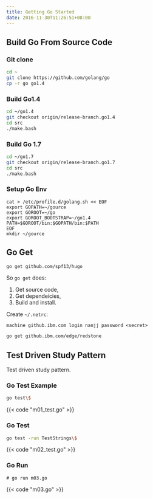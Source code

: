 ```yaml
---
title: Getting Go Started
date: 2016-11-30T11:26:51+08:00
---
```


## Build Go From Source Code

### Git clone

```bash
cd ~
git clone https://github.com/golang/go
cp -r go go1.4
```
### Build Go1.4

```bash
cd ~/go1.4
git checkout origin/release-branch.go1.4
cd src
./make.bash
```
### Build Go 1.7

```bash
cd ~/go1.7
git checkout origin/release-branch.go1.7
cd src
./make.bash
```

### Setup Go Env ###

```
cat > /etc/profile.d/golang.sh << EOF
export GOPATH=~/gource
export GOROOT=~/go
export GOROOT_BOOTSTRAP=~/go1.4
PATH=$GOROOT/bin:$GOPATH/bin:$PATH
EOF
mkdir ~/gource
```

## Go Get ##

```bash
go get github.com/spf13/hugo
```
So `go get` does:

1. Get source code,
2. Get dependeicies,
3. Build and install.

Create `~/.netrc`:

```
machine github.ibm.com login nanjj password <secret>
```

```bash
go get github.ibm.com/edge/redstone
```

## Test Driven Study Pattern ##

Test driven study pattern.

### Go Test Example ###

```bash
go test\$
```

{{< code "m01_test.go" >}}

### Go Test ###

```bash
go test -run TestStrings\$
```

{{< code "m02_test.go" >}}

### Go Run ###

```# go run m03.go```

{{< code "m03.go" >}}
